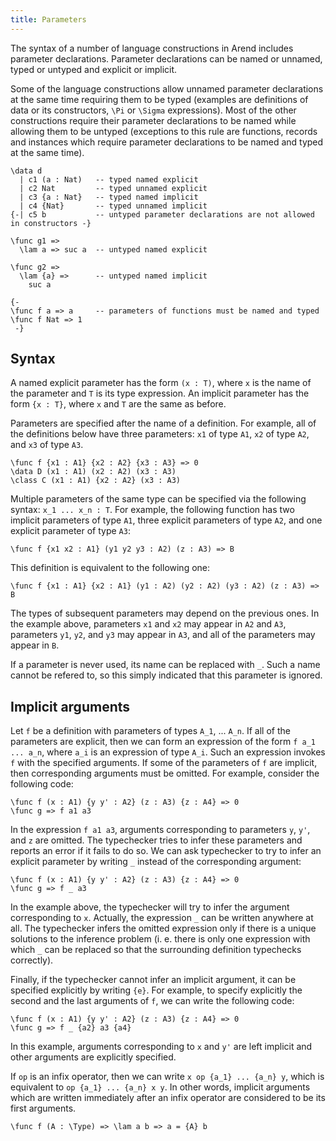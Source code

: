 ```yaml
---
title: Parameters
---
```


The syntax of a number of language constructions in Arend includes parameter declarations.
Parameter declarations can be named or unnamed, typed or untyped and explicit or implicit.

Some of the language constructions allow unnamed parameter declarations at the same time requiring them to be typed
 (examples are definitions of data or its constructors, `\Pi` or `\Sigma` expressions).
Most of the other constructions require their parameter declarations to be named while allowing them to be untyped
 (exceptions to this rule are functions, records and instances which require parameter declarations to be named and typed at the same time).
```arend
\data d
  | c1 (a : Nat)   -- typed named explicit
  | c2 Nat         -- typed unnamed explicit
  | c3 {a : Nat}   -- typed named implicit
  | c4 {Nat}       -- typed unnamed implicit
{-| c5 b           -- untyped parameter declarations are not allowed in constructors -}

\func g1 => 
  \lam a => suc a  -- untyped named explicit

\func g2 =>
  \lam {a} =>      -- untyped named implicit
    suc a

{-
\func f a => a     -- parameters of functions must be named and typed
\func f Nat => 1
 -}
```

## Syntax

A named explicit parameter has the form `(x : T)`, where `x` is the name of the parameter and `T` is its type expression.
An implicit parameter has the form `{x : T}`, where `x` and `T` are the same as before.

Parameters are specified after the name of a definition.
For example, all of the definitions below have three parameters: `x1` of type `A1`, `x2` of type `A2`, and `x3` of type `A3`.

```arend
\func f {x1 : A1} {x2 : A2} {x3 : A3} => 0
\data D (x1 : A1) (x2 : A2) (x3 : A3)
\class C (x1 : A1) {x2 : A2} (x3 : A3)
```

Multiple parameters of the same type can be specified via the following syntax: `x_1 ... x_n : T`.
For example, the following function has two implicit parameters of type `A1`, three explicit parameters of type `A2`, and one explicit parameter of type `A3`:

```arend
\func f {x1 x2 : A1} (y1 y2 y3 : A2) (z : A3) => B
```

This definition is equivalent to the following one:

```arend
\func f {x1 : A1} {x2 : A1} (y1 : A2) (y2 : A2) (y3 : A2) (z : A3) => B
```
The types of subsequent parameters may depend on the previous ones.
In the example above, parameters `x1` and `x2` may appear in `A2` and `A3`, parameters `y1`, `y2`, and `y3` may appear in `A3`, and all of the parameters may appear in `B`.

If a parameter is never used, its name can be replaced with `_`.
Such a name cannot be refered to, so this simply indicated that this parameter is ignored.

## Implicit arguments

Let `f` be a definition with parameters of types `A_1`, ... `A_n`.
If all of the parameters are explicit, then we can form an expression of the form `f a_1 ... a_n`, where `a_i` is an expression of type `A_i`.
Such an expression invokes `f` with the specified arguments.
If some of the parameters of `f` are implicit, then corresponding arguments must be omitted.
For example, consider the following code:

```arend
\func f (x : A1) {y y' : A2} (z : A3) {z : A4} => 0
\func g => f a1 a3
```

In the expression `f a1 a3`, arguments corresponding to parameters `y`, `y'`, and `z` are omitted.
The typechecker tries to infer these parameters and reports an error if it fails to do so.
We can ask typechecker to try to infer an explicit parameter by writing `_` instead of the corresponding argument:

```arend
\func f (x : A1) {y y' : A2} (z : A3) {z : A4} => 0
\func g => f _ a3
```

In the example above, the typechecker will try to infer the argument corresponding to `x`.
Actually, the expression `_` can be written anywhere at all.
The typechecker infers the omitted expression only if there is a unique solutions to the inference problem 
 (i. e. there is only one expression with which `_` can be replaced so that the surrounding definition typechecks correctly).

Finally, if the typechecker cannot infer an implicit argument, it can be specified explicitly by writing `{e}`.
For example, to specify explicitly the second and the last arguments of `f`, we can write the following code:

```arend
\func f (x : A1) {y y' : A2} (z : A3) {z : A4} => 0
\func g => f _ {a2} a3 {a4}
```

In this example, arguments corresponding to `x` and `y'` are left implicit and other arguments are explicitly specified.

If `op` is an infix operator, then we can write `x op {a_1} ... {a_n} y`, which is equivalent to `op {a_1} ... {a_n} x y`.
In other words, implicit arguments which are written immediately after an infix operator are considered to be its first arguments.
```arend
\func f (A : \Type) => \lam a b => a = {A} b
```
